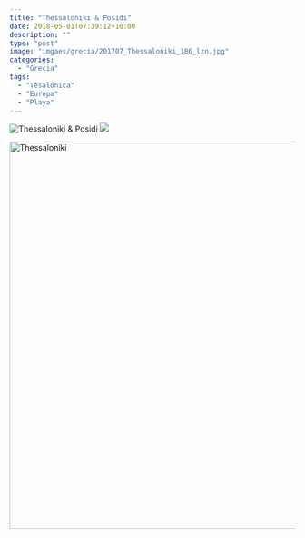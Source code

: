 ```yaml
---
title: "Thessaloniki & Posidi"
date: 2018-05-01T07:39:12+10:00
description: ""
type: "post"
image: "imgaes/grecia/201707_Thessaloniki_186_lzn.jpg"
categories: 
  - "Grecia"
tags:
  - "Tesalónica"
  - "Europa"
  - "Playa"
---
```


![Thessaloniki & Posidi](img/work/proj-005/thumb.jpg)
![](img/work/proj-001/wrench.svg)


<a data-flickr-embed="true" data-header="true" data-footer="true"  href="https://www.flickr.com/photos/mapa_mundi/albums/72157663804570078" title="Thessaloniki"><img src="https://farm5.staticflickr.com/4596/24299014137_c9c757f258_o.jpg" width="1024" height="683" alt="Thessaloniki"></a><script async src="//embedr.flickr.com/assets/client-code.js" charset="utf-8"></script>
